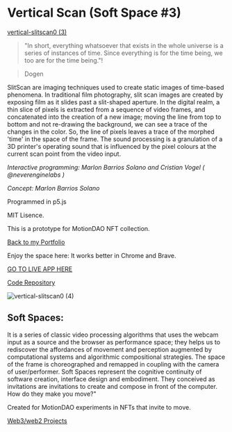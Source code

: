 # Vertical Scan  (Soft Space #3)

[vertical-slitscan0 (3)](https://user-images.githubusercontent.com/90220317/176259914-8cb6a5e8-2bcd-4013-8415-e2a367f612e5.png)


>"In short, everything whatsoever that exists in the whole universe is a series of
instances of time. Since everything is for the time being, we too are for the time
being."!

>Dogen

SlitScan are imaging techniques used to create static images of time-based phenomena. In traditional film photography, 
slit scan images are created by exposing film as it slides past a slit-shaped aperture. In the digital realm, a thin slice of pixels is extracted 
from a sequence of video frames, and concatenated into the creation of a new image; moving the line from top to bottom and not re-drawing the background, we can see a trace of the changes in the color. So, the line of pixels leaves a trace of the  morphed 'time' in the space of the frame.
The sound processing is a granulation of a 3D printer's operating sound that is influenced by the pixel colours at the current scan point from the video input.



*Interactive programming: Marlon Barrios Solano and Cristian Vogel ( @neverenginelabs )*

*Concept: Marlon Barrios Solano*

Programmed in p5.js

MIT Lisence.

This is a prototype for MotionDAO NFT collection.


[Back to my Portfolio](https://marlonbarrios.github.io/)


Enjoy the space here:
It works better in Chrome and Brave.

[GO TO LIVE APP HERE](https://marlonbarrios.github.io/vertical-scan/)


[Code Repository](https://github.com/marlonbarrios/vertical-scan)

![vertical-slitscan0 (4)](https://user-images.githubusercontent.com/90220317/176260627-7654046d-9a4a-4aec-99b3-9fadd8235100.png)


## Soft Spaces:

It is a series of classic video processing algorithms that uses the webcam input as a source and the browser as performance space; 
they helps us to rediscover the affordances of movement and perception augmented by computational systems and algorithmic compositional strategies. The space of the frame is choreographed and remapped in coupling with the camera of user/performer. Soft Spaces represent the cognitive continuity of software creation,  interface design and embodiment. They conceived as invitations are invitations to create and compose in front of the computer. How do they  make you move?" 

Created for MotionDAO experiments in NFTs that invite to move.

[Web3/web2 Projects](https://marlonbarrios.github.io/web3-blockchain-dev// 'CODE REPOSITORY')



